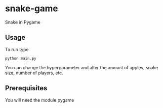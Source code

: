 # snake-game
Snake in Pygame

## Usage
To run type

    python main.py

You can change the hyperparameter and alter the amount of apples, snake size, number of players, etc.

## Prerequisites
You will need the module pygame

